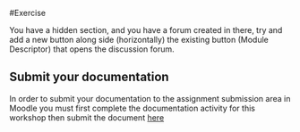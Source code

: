 #Exercise

You have a hidden section, and you have a forum created in there, try and add a new button along side (horizontally) the existing button (Module Descriptor) that opens the discussion forum.

## Submit your documentation 

In order to submit your documentation to the assignment submission area in Moodle you must first complete the documentation activity for this workshop then submit the document <a href="http://conorpaul.com/moodle35/mod/assign/view.php?id=36" target="_blank">here</a>

